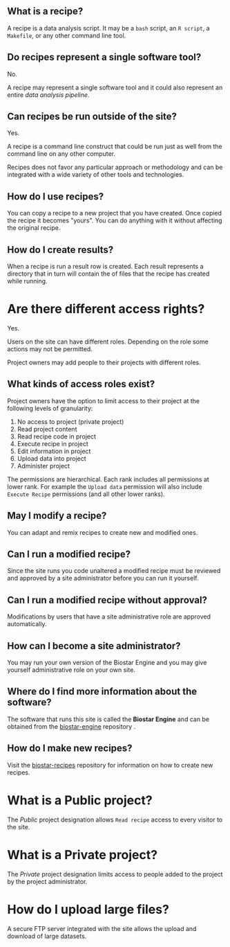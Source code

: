 ## What is a recipe?

A recipe is a data analysis script. It may be a `bash` script, an `R script`, a `Makefile`, 
or any other command line tool. 

## Do recipes represent a single software tool?

No. 

A recipe may represent a single software tool and it could also represent an entire *data analysis pipeline*.

## Can recipes be run outside of the site?

Yes. 

A recipe is a command line construct that could be run just 
as well from the command line on any other computer.

Recipes does not favor any particular approach or methodology and can be integrated 
with a wide variety of other tools and technologies. 
   
## How do I use recipes?

You can copy a recipe to a new project that you have created. Once copied the 
recipe it becomes "yours". You can do anything with it without affecting the original recipe.

## How do I create results?
  
When a recipe is run a result row is created. Each result represents a directory that in turn
will contain the of files that the recipe has created while running.

# Are there different access rights?

Yes. 

Users on the site can have different roles. 
Depending on the role some actions may not be permitted.

Project owners may add people to their projects with different roles.

## What kinds of access roles exist?

Project owners have the option to limit access to their project at the following
levels of granularity:

1. No access to project (private project)
2. Read project content
3. Read recipe code in project
4. Execute recipe in project
5. Edit information in project
6. Upload data into project
7. Administer project

The permissions are hierarchical. Each rank includes all permissions at lower rank. 
For example the `Upload data` permission will also include `Execute Recipe` permissions (and all other
lower ranks).

## May I modify a recipe?

You can adapt and remix recipes to create new and modified ones.

## Can I run a modified recipe?

Since the site runs you code unaltered a modified recipe must be reviewed and approved by 
a site administrator before you can run it yourself.

## Can I run a modified recipe without approval?

Modifications by users that have a site administrative role
are approved automatically.

## How can I become a site administrator?

You may run your own version of the Biostar Engine and you may give yourself 
administrative role on your own site. 
   
## Where do I find more information about the software?

The software that runs this site is called the **Biostar Engine**
and can be obtained from the [biostar-engine][engine] repository . 

[engine]: https://github.com/biostars/biostar-engine
[recipes]: https://github.com/biostars/biostar-recipes

## How do I make new recipes?

Visit the [biostar-recipes][recipes]
repository for information on how to create new recipes.

[recipes]: https://github.com/biostars/biostar-recipes
  
# What is a Public project?

The *Public* project designation allows `Read recipe` access to every visitor to the site.

# What is a Private project?

The *Private* project designation limits access to people 
added to the project by the project administrator.
  
# How do I upload large files?

A secure FTP server integrated with the site allows the upload and download of large datasets.

